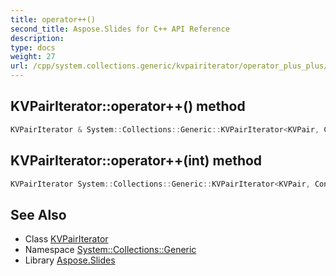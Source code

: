 ```yaml
---
title: operator++()
second_title: Aspose.Slides for C++ API Reference
description: 
type: docs
weight: 27
url: /cpp/system.collections.generic/kvpairiterator/operator_plus_plus/
---
```

## KVPairIterator::operator++() method




```cpp
KVPairIterator & System::Collections::Generic::KVPairIterator<KVPair, Container>::operator++()
```

## KVPairIterator::operator++(int) method




```cpp
KVPairIterator System::Collections::Generic::KVPairIterator<KVPair, Container>::operator++(int)
```

## See Also

* Class [KVPairIterator](./)
* Namespace [System::Collections::Generic](../)
* Library [Aspose.Slides](../../)